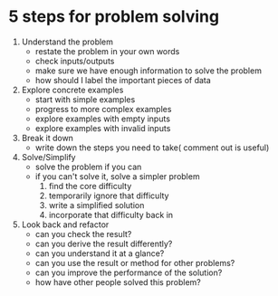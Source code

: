 # 5 steps for problem solving
1. Understand the problem
   - restate the problem in your own words
   - check inputs/outputs
   - make sure we have enough information to solve the problem
   - how should I label the important pieces of data
2. Explore concrete examples
   - start with simple examples
   - progress to more complex examples
   - explore examples with empty inputs
   - explore examples with invalid inputs
3. Break it down
   - write down the steps you need to take( comment out is useful)
4. Solve/Simplify
    - solve the problem if you can
    - if you can't solve it, solve a simpler problem
      1. find the core difficulty
      2. temporarily ignore that difficulty
      3. write a simplified solution
      4. incorporate that difficulty back in
5. Look back and refactor
    - can you check the result?
    - can you derive the result differently?
    - can you understand it at a glance?
    - can you use the result or method for other problems?
    - can you improve the performance of the solution?
    - how have other people solved this problem?